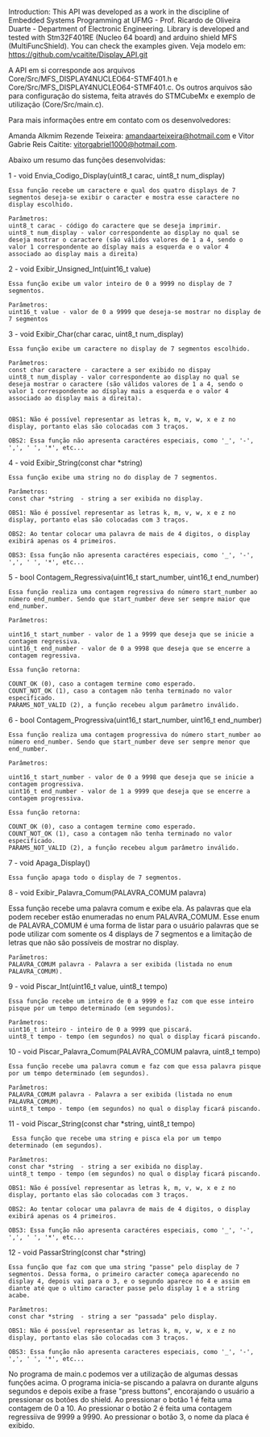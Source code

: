 Introduction:
This API was developed as a work in the discipline of Embedded Systems Programming at UFMG - Prof. Ricardo de Oliveira Duarte - Department of Electronic Engineering. Library is developed and tested with Stm32F401RE (Nucleo 64 board) and arduino shield MFS (MultiFuncShield). You can check the examples given. Veja modelo em: https://github.com/vcaitite/Display_API.git

A API em si corresponde aos arquivos Core/Src/MFS_DISPLAY4NUCLEO64-STMF401.h e Core/Src/MFS_DISPLAY4NUCLEO64-STMF401.c. Os outros arquivos são para configuração do sistema, feita através do STMCubeMx e exemplo de utilização (Core/Src/main.c).

Para mais informações entre em contato com os desenvolvedores:

Amanda Alkmim Rezende Teixeira: amandaarteixeira@hotmail.com e Vitor Gabrie Reis Caitite: vitorgabriel1000@hotmail.com.

Abaixo um resumo das funções desenvolvidas:

1 - void Envia_Codigo_Display(uint8_t carac, uint8_t num_display)

    Essa função recebe um caractere e qual dos quatro displays de 7 segmentos deseja-se exibir o caracter e mostra esse caractere no display escolhido.

    Parâmetros:
  	uint8_t carac - código do caractere que se deseja imprimir.	
  	uint8_t num_display - valor correspondente ao display no qual se deseja mostrar o caractere (são válidos valores de 1 a 4, sendo o valor 1 correspondente ao dísplay mais a esquerda e o valor 4 associado ao display mais a direita)

2 - void Exibir_Unsigned_Int(uint16_t value)

    Essa função exibe um valor inteiro de 0 a 9999 no display de 7 segmentos.	
 																			
    Parâmetros:
    uint16_t value - valor de 0 a 9999 que deseja-se mostrar no display de 7 segmentos	

3 - void Exibir_Char(char carac, uint8_t num_display)
    
    Essa função exibe um caractere no display de 7 segmentos escolhido.

    Parâmetros:
  	const char caractere - caractere a ser exibido no dispay 
  	uint8_t num_display - valor correspondente ao display no qual se deseja mostrar o caractere (são válidos valores de 1 a 4, sendo o valor 1 correspondente ao dísplay mais a esquerda e o valor 4 associado ao display mais a direita).
	
  																				
  	OBS1: Não é possível representar as letras k, m, v, w, x e z no display, portanto elas são colocadas com 3 traços. 

    OBS2: Essa função não apresenta caractéres especiais, como '_', '-', ',', ' ', '*', etc...


4 - void Exibir_String(const char *string)

    Essa função exibe uma string no do display de 7 segmentos.	
 
    Parâmetros:
  	const char *string  - string a ser exibida no display.
  																				
  	OBS1: Não é possível representar as letras k, m, v, w, x e z no display, portanto elas são colocadas com 3 traços. 
  																				
  	OBS2: Ao tentar colocar uma palavra de mais de 4 digitos, o display exibirá apenas os 4 primeiros.

    OBS3: Essa função não apresenta caractéres especiais, como '_', '-', ',', ' ', '*', etc...
	
5 - bool Contagem_Regressiva(uint16_t start_number, uint16_t end_number)

    Essa função realiza uma contagem regressiva do número start_number ao número end_number. Sendo que start_number deve ser sempre maior que end_number.

    Parâmetros:
																	
  	uint16_t start_number - valor de 1 a 9999 que deseja que se inicie a contagem regressiva.
 	uint16_t end_number - valor de 0 a 9998 que deseja que se encerre a contagem regressiva.

    Essa função retorna:
														
 	COUNT_OK (0), caso a contagem termine como esperado.						
 	COUNT_NOT_OK (1), caso a contagem não tenha terminado no valor especificado.
 	PARAMS_NOT_VALID (2), a função recebeu algum parâmetro inválido.			
		

6 - bool Contagem_Progressiva(uint16_t start_number, uint16_t end_number)

    Essa função realiza uma contagem progressiva do número start_number ao número end_number. Sendo que start_number deve ser sempre menor que end_number.

    Parâmetros:
																	
  	uint16_t start_number - valor de 0 a 9998 que deseja que se inicie a contagem progressiva.
 	uint16_t end_number - valor de 1 a 9999 que deseja que se encerre a contagem progressiva.

    Essa função retorna:
														
 	COUNT_OK (0), caso a contagem termine como esperado.						
 	COUNT_NOT_OK (1), caso a contagem não tenha terminado no valor especificado.
 	PARAMS_NOT_VALID (2), a função recebeu algum parâmetro inválido.			
		

7 - void Apaga_Display()
    
    Essa função apaga todo o display de 7 segmentos.


8 - void Exibir_Palavra_Comum(PALAVRA_COMUM palavra)
    
Essa função recebe uma palavra comum e exibe ela. As palavras que ela podem receber estão enumeradas no enum PALAVRA_COMUM. Esse enum de PALAVRA_COMUM é uma forma de listar para o usuário palavras que se pode utilizar com somente os 4 displays de 7 segmentos e a limitação de letras que não são possíveis de mostrar no display.

    Parãmetros:
 	PALAVRA_COMUM palavra - Palavra a ser exibida (listada no enum PALAVRA_COMUM).

9 - void Piscar_Int(uint16_t value, uint8_t tempo)

    Essa função recebe um inteiro de 0 a 9999 e faz com que esse inteiro pisque por um tempo determinado (em segundos).

    Parâmetros:
 	uint16_t inteiro - inteiro de 0 a 9999 que piscará.
    uint8_t tempo - tempo (em segundos) no qual o display ficará piscando. 

10 - void Piscar_Palavra_Comum(PALAVRA_COMUM palavra, uint8_t tempo)

    Essa função recebe uma palavra comum e faz com que essa palavra pisque por um tempo determinado (em segundos).

    Parâmetros:
 	PALAVRA_COMUM palavra - Palavra a ser exibida (listada no enum PALAVRA_COMUM).
    uint8_t tempo - tempo (em segundos) no qual o display ficará piscando. 

11 - void Piscar_String(const char *string, uint8_t tempo)
    
     Essa função que recebe uma string e pisca ela por um tempo determinado (em segundos).

    Parâmetros:
  	const char *string  - string a ser exibida no display.
  	uint8_t tempo - tempo (em segundos) no qual o display ficará piscando. 
  																			
  	OBS1: Não é possível representar as letras k, m, v, w, x e z no display, portanto elas são colocadas com 3 traços.
  																				
  	OBS2: Ao tentar colocar uma palavra de mais de 4 digitos, o display exibirá apenas os 4 primeiros.

    OBS3: Essa função não apresenta caractéres especiais, como '_', '-', ',', ' ', '*', etc...

12 - void PassarString(const char *string) 

    Essa função que faz com que uma string "passe" pelo display de 7 segmentos. Dessa forma, o primeiro caracter começa aparecendo no display 4, depois vai para o 3, e o segundo aparece no 4 e assim em diante até que o ultimo caracter passe pelo display 1 e a string acabe.

    Parâmetros:
  	const char *string  - string a ser "passada" pelo display.
 																				
 	OBS1: Não é possível representar as letras k, m, v, w, x e z no display, portanto elas são colocadas com 3 traços. 
 																				
    OBS3: Essa função não apresenta caracteres especiais, como '_', '-', ',', ' ', '*', etc...

   


No programa de main.c podemos ver a utilização de algumas dessas funções acima. O programa inicia-se piscando a palavra on durante alguns segundos e depois exibe a
frase "press buttons", encorajando o usuário a pressionar os botões do shield. Ao pressionar o botão 1 é feita uma contagem de 0 a 10. Ao pressionar o botão 2 é feita
uma contagem regressiiva de 9999 a 9990. Ao pressionar o botão 3, o nome da placa é exibido.  
